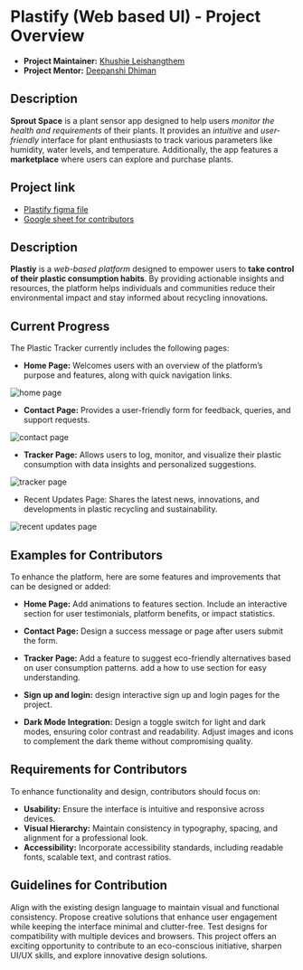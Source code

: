 # Plastify (Web based UI) - Project Overview
- **Project Maintainer:** [Khushie Leishangthem](https://github.com/Khushie134)
- **Project Mentor:** [Deepanshi Dhiman](https://github.com/D-dhiman)

## Description
**Sprout Space** is a plant sensor app designed to help users *monitor the health and requirements* of their plants. It provides an *intuitive* and *user-friendly* interface for plant enthusiasts to track various parameters like humidity, water levels, and temperature. Additionally, the app features a **marketplace** where users can explore and purchase plants.

## Project link 
- [Plastify figma file](https://www.figma.com/design/etw6VmevcWoD6p2tXGOdNX/Plastify%3A-Web-based-plastic-footprint-tracker?node-id=0-1&t=gAMCelRLtHvWlYkz-1)
- [Google sheet for contributors](https://docs.google.com/spreadsheets/d/1PirbUVLteTrnOmQ-sooJhnUp_XdT6jxf4NmxzwFMuE8/edit?usp=sharing)

## Description
**Plastiy** is a _web-based platform_ designed to empower users to **take control of their plastic consumption habits**. By providing actionable insights and resources, the platform helps individuals and communities reduce their environmental impact and stay informed about recycling innovations.

## Current Progress
The Plastic Tracker currently includes the following pages:

- **Home Page:** Welcomes users with an overview of the platform’s purpose and features, along with quick navigation links.

![home page](https://github.com/GDG-IGDTUW/UI-UX/blob/8b303f452d973482fe221514517ed158d135a649/Plastify%20(Web-based%20UI)/home.png)

- **Contact Page:** Provides a user-friendly form for feedback, queries, and support requests.

![contact page](https://github.com/GDG-IGDTUW/UI-UX/blob/8b303f452d973482fe221514517ed158d135a649/Plastify%20(Web-based%20UI)/contact.png)

- **Tracker Page:** Allows users to log, monitor, and visualize their plastic consumption with data insights and personalized suggestions.

![tracker page](https://github.com/GDG-IGDTUW/UI-UX/blob/8b303f452d973482fe221514517ed158d135a649/Plastify%20(Web-based%20UI)/tracker.png)

- Recent Updates Page: Shares the latest news, innovations, and developments in plastic recycling and sustainability.

![recent updates page](https://github.com/GDG-IGDTUW/UI-UX/blob/8b303f452d973482fe221514517ed158d135a649/Plastify%20(Web-based%20UI)/recent%20updates.png)

## Examples for Contributors
To enhance the platform, here are some features and improvements that can be designed or added:

- **Home Page:**
Add animations to features section.
Include an interactive section for user testimonials, platform benefits, or impact statistics.

- **Contact Page:**
Design a success message or page after users submit the form.

- **Tracker Page:**
Add a feature to suggest eco-friendly alternatives based on user consumption patterns.
add a how to use section for easy understanding.

- **Sign up and login:**
design interactive sign up and login pages for the project.

- **Dark Mode Integration:**
Design a toggle switch for light and dark modes, ensuring color contrast and readability.
Adjust images and icons to complement the dark theme without compromising quality.

## Requirements for Contributors
To enhance functionality and design, contributors should focus on:

- **Usability:** Ensure the interface is intuitive and responsive across devices.
- **Visual Hierarchy:** Maintain consistency in typography, spacing, and alignment for a professional look.
- **Accessibility:** Incorporate accessibility standards, including readable fonts, scalable text, and contrast ratios.

## Guidelines for Contribution
Align with the existing design language to maintain visual and functional consistency.
Propose creative solutions that enhance user engagement while keeping the interface minimal and clutter-free.
Test designs for compatibility with multiple devices and browsers.
This project offers an exciting opportunity to contribute to an eco-conscious initiative, sharpen UI/UX skills, and explore innovative design solutions.
